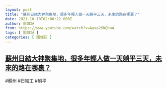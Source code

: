 ```yaml
---
layout: post
title: "蘇州日結大神聚集地，很多年輕人做一天躺平三天，未來的路在哪裏？"
date: 2021-10-10T02:00:22.000Z
author: 圍城記
from: https://www.youtube.com/watch?v=Ayva2KNQhuA
tags: [ 圍城記 ]
categories: [ 圍城記 ]
---
```

<!--1633831222000-->
[蘇州日結大神聚集地，很多年輕人做一天躺平三天，未來的路在哪裏？](https://www.youtube.com/watch?v=Ayva2KNQhuA)
------

<div>
#蘇州 #日結工 #躺平
</div>

